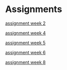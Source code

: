 # Assignments

[assignment week 2](https://github.com/XavieraSpanhaak/Assignments/blob/master/Assignment_week_2%20(1).ipynb)

[assignment week 4](https://github.com/XavieraSpanhaak/Assignments/blob/master/Assignment_week_4%20(2).ipynb)

[assignment week 5](https://github.com/XavieraSpanhaak/Assignments/blob/master/Assignment_week_5.ipynb)

[assignment week 6](https://github.com/XavieraSpanhaak/Assignments/blob/master/assignment4.ipynb)

[assignment week 8](https://github.com/XavieraSpanhaak/Assignments/blob/master/assignment5%20(1).ipynb)



